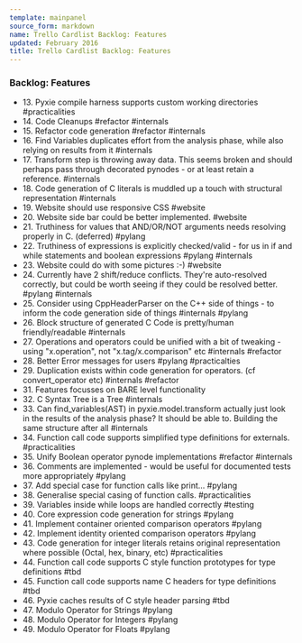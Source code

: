 ```yaml
---
template: mainpanel
source_form: markdown
name: Trello Cardlist Backlog: Features
updated: February 2016
title: Trello Cardlist Backlog: Features
---
```

### Backlog: Features

* 13\. Pyxie compile harness supports custom working directories #practicalities
* 14\. Code Cleanups #refactor #internals
* 15\. Refactor code generation #refactor #internals
* 16\. Find Variables duplicates effort from the analysis phase, while also relying on results from it #internals
* 17\. Transform step is throwing away data. This seems broken and should perhaps pass through decorated pynodes - or at least retain a reference. #internals
* 18\. Code generation of C literals is muddled up a touch with structural representation #internals
* 19\. Website should use responsive CSS #website
* 20\. Website side bar could be better implemented. #website
* 21\. Truthiness for values that AND/OR/NOT arguments needs resolving properly in C. (deferred) #pylang
* 22\. Truthiness of expressions is explicitly checked/valid - for us in if and while statements and boolean expressions #pylang #internals
* 23\. Website could do with some pictures :-) #website
* 24\. Currently have 2 shift/reduce conflicts. They're auto-resolved correctly, but could be worth seeing if they could be resolved better. #pylang #internals
* 25\. Consider using CppHeaderParser on the C++ side of things - to inform the code generation side of things #internals #pylang
* 26\. Block structure of generated C Code is pretty/human friendly/readable #internals
* 27\. Operations and operators could be unified with a bit of tweaking - using "x.operation", not "x.tag/x.comparison" etc #internals #refactor
* 28\. Better Error messages for users #pylang #practicalties
* 29\. Duplication exists within code generation for operators. (cf convert_operator etc) #internals #refactor
* 31\. Features focusses on BARE level functionality
* 32\. C Syntax Tree is a Tree #internals
* 33\. Can find_variables(AST) in pyxie.model.transform actually just look in the results of the analysis phase? It should be able to. Building the same structure after all #internals
* 34\. Function call code supports simplified type definitions for externals. #practicalities
* 35\. Unify Boolean operator pynode implementations #refactor #internals
* 36\. Comments are implemented - would be useful for documented tests more appropriately #pylang
* 37\. Add special case for function calls like print... #pylang
* 38\. Generalise special casing of function calls. #practicalities
* 39\. Variables inside while loops are handled correctly #testing
* 40\. Core expression code generation for strings #pylang
* 41\. Implement container oriented comparison operators  #pylang
* 42\. Implement identity oriented comparison operators  #pylang
* 43\. Code generation for integer literals retains original representation where possible (Octal, hex, binary, etc) #practicalities
* 44\. Function call code supports C style function prototypes for type definitions #tbd
* 45\. Function call code supports name C headers for type definitions #tbd
* 46\. Pyxie caches results of C style header parsing #tbd
* 47\. Modulo Operator for Strings #pylang
* 48\. Modulo Operator for Integers #pylang
* 49\. Modulo Operator for Floats #pylang
